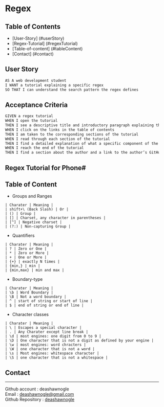# Regex

## Table of Contents
- [User-Story] (#userStory)
- [Regex-Tutorial] (#regexTutorial)
- [Table-of-content] (#tableContent)
- [Contact] (#contact)

## User Story <a href ="userStory"></a>


```md
AS A web development student
I WANT a tutorial explaining a specific regex
SO THAT I can understand the search pattern the regex defines
```

## Acceptance Criteria

```md
GIVEN a regex tutorial
WHEN I open the tutorial
THEN I see a descriptive title and introductory paragraph explaining the purpose of the tutorial, a summary describing the regex featured in the tutorial, a table of contents linking to different sections that break down each component of the regex and explain what it does, and a section about the author with a link to the author’s GitHub profile
WHEN I click on the links in the table of contents
THEN I am taken to the corresponding sections of the tutorial
WHEN I read through each section of the tutorial
THEN I find a detailed explanation of what a specific component of the regex does
WHEN I reach the end of the tutorial
THEN I find a section about the author and a link to the author’s GitHub profile
```

## Regex Tutorial for Phone# <a href = "regexTutorial"></a>




## Table of Content <a href ="tableContent"></a>
- Groups and Ranges
```
| Charater | Meaning |
| shift+\ (Back Slash) | Or |
| () | Group |
| [] | Charset, any character in parentheses |
| [^] | Negative charset |
| (?:) | Non-capturing Group |
```

- Quantifiers
```
| Charater | Meaning |
| ? | Zero or One |
| * | Zero or More |
| + | One or More |
| {+} | exactly N times |
| {min,} | min |
| {min,max} | min and max |
```

- Boundary-type
```
| Charater | Meaning |
| \b | Word Boundary |
| \B | Not a word boundary |
| ^ | start of string or start of line |
| $ | end of string or end of line |
```
- Character classes
```
| Charater | Meaning |
| \ | Escapes a special character |
| . | Any Charater except line break |
| \d | most engines: one digit from 0 to 9 |
| \D | One character that is not a digit as defined by your engine |
| \w | most engines: word chracters |
| \W | one character that is not a word |
| \s | Most engines: whitespace character |
| \S | one character that is not a whitespace |
```


## Contact <a href = "contact"></a>
------------------
Github account : deashawnogle<br>
Email : deashawnogle@gmail.com<br>
Github Repository : <a href="https://github.com/deashawnogle">deashawnogle</a>